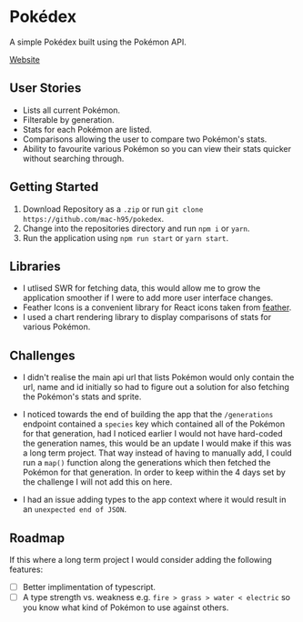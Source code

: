 # Pokédex

A simple Pokédex built using the Pokémon API.

[Website](https://pokedex-mac.vercel.app)

## User Stories

- Lists all current Pokémon.
- Filterable by generation.
- Stats for each Pokémon are listed.
- Comparisons allowing the user to compare two Pokémon's stats.
- Ability to favourite various Pokémon so you can view their stats quicker without searching through.

## Getting Started

1. Download Repository as a `.zip` or run `git clone https://github.com/mac-h95/pokedex`.
2. Change into the repositories directory and run `npm i` or `yarn`.
3. Run the application using `npm run start` or `yarn start`.

## Libraries

- I utlised SWR for fetching data, this would allow me to grow the application smoother if I were to add more user interface changes.
- Feather Icons is a convenient library for React icons taken from [feather](https://feathericons.com).
- I used a chart rendering library to display comparisons of stats for various Pokémon.

## Challenges

- I didn't realise the main api url that lists Pokémon would only contain the url, name and id initially so had to figure out a solution for also fetching the Pokémon's stats and sprite.

- I noticed towards the end of building the app that the `/generations` endpoint contained a `species` key which contained all of the Pokémon for that generation, had I noticed earlier I would not have hard-coded the generation names, this would be an update I would make if this was a long term project. That way instead of having to manually add, I could run a `map()` function along the generations which then fetched the Pokémon for that generation. In order to keep within the 4 days set by the challenge I will not add this on here.

- I had an issue adding types to the app context where it would result in an `unexpected end of JSON`.

## Roadmap

If this where a long term project I would consider adding the following features:

- [ ] Better implimentation of typescript.
- [ ] A type strength vs. weakness e.g. `fire > grass > water < electric` so you know what kind of Pokémon to use against others.

